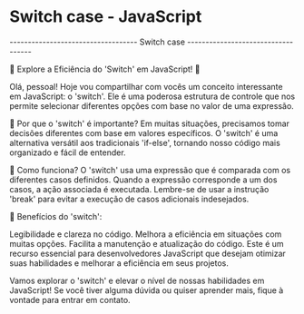 # Switch case - JavaScript


----------------------------------- Switch case -----------------------------------

🚀 Explore a Eficiência do 'Switch' em JavaScript! 🚀

Olá, pessoal! Hoje vou compartilhar com vocês um conceito interessante em JavaScript: o 'switch'. Ele é uma poderosa estrutura de controle que nos permite selecionar diferentes opções com base no valor de uma expressão.

🔹 Por que o 'switch' é importante?
Em muitas situações, precisamos tomar decisões diferentes com base em valores específicos. O 'switch' é uma alternativa versátil aos tradicionais 'if-else', tornando nosso código mais organizado e fácil de entender.

🔹 Como funciona?
O 'switch' usa uma expressão que é comparada com os diferentes casos definidos. Quando a expressão corresponde a um dos casos, a ação associada é executada. Lembre-se de usar a instrução 'break' para evitar a execução de casos adicionais indesejados.

🔹 Benefícios do 'switch':

Legibilidade e clareza no código.
Melhora a eficiência em situações com muitas opções.
Facilita a manutenção e atualização do código.
Este é um recurso essencial para desenvolvedores JavaScript que desejam otimizar suas habilidades e melhorar a eficiência em seus projetos.

Vamos explorar o 'switch' e elevar o nível de nossas habilidades em JavaScript! Se você tiver alguma dúvida ou quiser aprender mais, fique à vontade para entrar em contato.